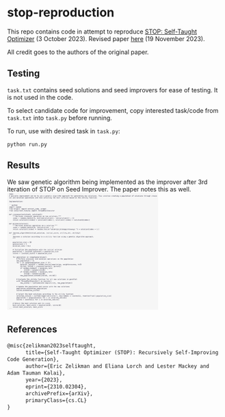 # stop-reproduction

This repo contains code in attempt to reproduce [STOP: Self-Taught Optimizer](https://arxiv.org/abs/2310.02304) (3 October 2023). Revised paper [here](https://openreview.net/pdf?id=1gkePTsAWf) (19 November 2023).

All credit goes to the authors of the original paper.

## Testing

`task.txt` contains seed solutions and seed improvers for ease of testing. It is not used in the code. 

To select candidate code for improvement, copy interested task/code from `task.txt` into `task.py` before running.

To run, use with desired task in `task.py`:
```
python run.py
```

## Results
We saw genetic algorithm being implemented as the improver after 3rd iteration of STOP on Seed Improver. The paper notes this as well.
<img src="misc/improver2iter3.png" alt="Genetic Programming" width="70%"/>

## References
```
@misc{zelikman2023selftaught,
      title={Self-Taught Optimizer (STOP): Recursively Self-Improving Code Generation}, 
      author={Eric Zelikman and Eliana Lorch and Lester Mackey and Adam Tauman Kalai},
      year={2023},
      eprint={2310.02304},
      archivePrefix={arXiv},
      primaryClass={cs.CL}
}
```

